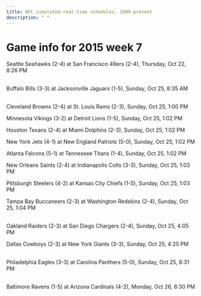 ```yaml
---
title: NFL simulated-real-time schedules, 2009-present
description: " "
---
```


# Game info for 2015 week 7

Seattle Seahawks (2-4) at San Francisco 49ers (2-4), Thursday, Oct 22, 8:26 PM

<br/>Buffalo Bills (3-3) at Jacksonville Jaguars (1-5), Sunday, Oct 25, 8:35 AM

<br/>Cleveland Browns (2-4) at St. Louis Rams (2-3), Sunday, Oct 25, 1:00 PM

Minnesota Vikings (3-2) at Detroit Lions (1-5), Sunday, Oct 25, 1:02 PM

Houston Texans (2-4) at Miami Dolphins (2-3), Sunday, Oct 25, 1:02 PM

New York Jets (4-1) at New England Patriots (5-0), Sunday, Oct 25, 1:02 PM

Atlanta Falcons (5-1) at Tennessee Titans (1-4), Sunday, Oct 25, 1:02 PM

New Orleans Saints (2-4) at Indianapolis Colts (3-3), Sunday, Oct 25, 1:03 PM

Pittsburgh Steelers (4-2) at Kansas City Chiefs (1-5), Sunday, Oct 25, 1:03 PM

Tampa Bay Buccaneers (2-3) at Washington Redskins (2-4), Sunday, Oct 25, 1:04 PM

<br/>Oakland Raiders (2-3) at San Diego Chargers (2-4), Sunday, Oct 25, 4:05 PM

Dallas Cowboys (2-3) at New York Giants (3-3), Sunday, Oct 25, 4:25 PM

<br/>Philadelphia Eagles (3-3) at Carolina Panthers (5-0), Sunday, Oct 25, 8:31 PM

<br/>Baltimore Ravens (1-5) at Arizona Cardinals (4-2), Monday, Oct 26, 8:30 PM

